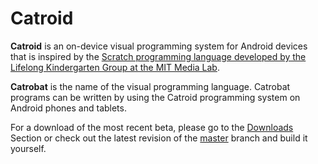 Catroid
=======

**Catroid** is an on-device visual programming system for Android devices that is inspired by the [Scratch programming language developed by the Lifelong Kindergarten Group at the MIT Media Lab](http://scratch.mit.edu/).

**Catrobat** is the name of the visual programming language. Catrobat programs can be written by using the Catroid programming system on Android phones and tablets.

For a download of the most recent beta, please go to the [Downloads](https://github.com/Catrobat/Catroid/downloads) Section or check out the latest revision of the [master](https://github.com/Catrobat/Catroid/commits/master) branch and build it yourself.